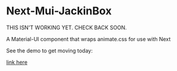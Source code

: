 # Next-Mui-JackinBox

THIS ISN'T WORKING YET. CHECK BACK SOON.

A Material-UI component that wraps animate.css for use with Next

See the demo to get moving today:

[link here](https://next-mui-jackinbox-demo.vercel.app)
